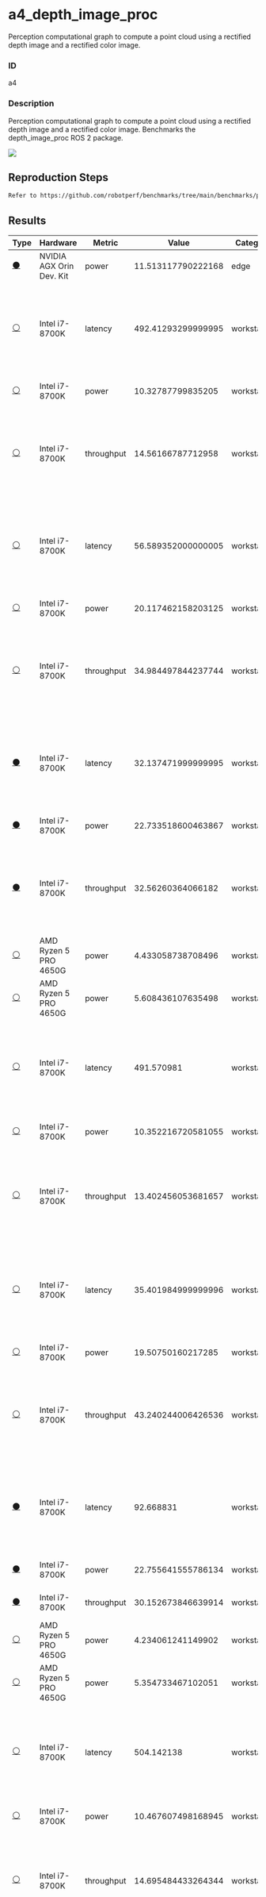# a4_depth_image_proc

Perception computational graph to compute a point cloud using a rectified depth image and a rectified color image.

### ID
a4

### Description
Perception computational graph to compute a point cloud using a rectified depth image and a rectified color image. Benchmarks the depth_image_proc ROS 2 package.

![](../../../imgs/a4_depth_image_proc.png)

## Reproduction Steps

```bash
Refer to https://github.com/robotperf/benchmarks/tree/main/benchmarks/perception/a4_depth_image_proc and review the launch files to reproduce this package.
```

## Results

| Type | Hardware | Metric | Value | Category | Timestamp | Note | Data Source |
| --- | --- | --- | --- | --- | --- | --- | --- |
| [:black_circle:](https://github.com/robotperf/benchmarks/blob/main/benchmarks/README.md#type) | NVIDIA AGX Orin Dev. Kit | power | 11.513117790222168 | edge | 2023-06-30 20:37:42 |  | [perception/depth_image1](https://github.com/robotperf/rosbags/tree/main/perception/depth_image1) |
| [:white_circle:](https://github.com/robotperf/benchmarks/blob/main/benchmarks/README.md#type) | Intel i7-8700K | latency | 492.41293299999995 | workstation | 2023-07-01 18:52:57 | mean_benchmark 52.36187717005076, rms_benchmark 67.83441415522553, max_benchmark 492.41293299999995, min_benchmark 15.982555999999999, lost messages 1.14 % | [perception/depth_image1](https://github.com/robotperf/rosbags/tree/main/perception/depth_image1) |
| [:white_circle:](https://github.com/robotperf/benchmarks/blob/main/benchmarks/README.md#type) | Intel i7-8700K | power | 10.32787799835205 | workstation | 2023-07-01 18:56:07 |  | [perception/depth_image1](https://github.com/robotperf/rosbags/tree/main/perception/depth_image1) |
| [:white_circle:](https://github.com/robotperf/benchmarks/blob/main/benchmarks/README.md#type) | Intel i7-8700K | throughput | 14.56166787712958 | workstation | 2023-07-01 18:59:21 | mean_benchmark 10.01179515336643, rms_benchmark 10.053770754687228, max_benchmark 14.56166787712958, min_benchmark 1.401752375219967, lost messages 1.14 % | [perception/depth_image1](https://github.com/robotperf/rosbags/tree/main/perception/depth_image1) |
| [:white_circle:](https://github.com/robotperf/benchmarks/blob/main/benchmarks/README.md#type) | Intel i7-8700K | latency | 56.589352000000005 | workstation | 2023-07-01 19:02:52 | mean_benchmark 24.904020833333334, rms_benchmark 25.9619138102967, max_benchmark 56.589352000000005, min_benchmark 15.475099000000002, lost messages 0.00 % | [perception/depth_image1](https://github.com/robotperf/rosbags/tree/main/perception/depth_image1) |
| [:white_circle:](https://github.com/robotperf/benchmarks/blob/main/benchmarks/README.md#type) | Intel i7-8700K | power | 20.117462158203125 | workstation | 2023-07-01 19:06:20 |  | [perception/depth_image1](https://github.com/robotperf/rosbags/tree/main/perception/depth_image1) |
| [:white_circle:](https://github.com/robotperf/benchmarks/blob/main/benchmarks/README.md#type) | Intel i7-8700K | throughput | 34.984497844237744 | workstation | 2023-07-01 19:09:30 | mean_benchmark 30.164149180490657, rms_benchmark 30.17906066071334, max_benchmark 34.984497844237744, min_benchmark 29.23188800258132, lost messages 0.00 % | [perception/depth_image1](https://github.com/robotperf/rosbags/tree/main/perception/depth_image1) |
| [:black_circle:](https://github.com/robotperf/benchmarks/blob/main/benchmarks/README.md#type) | Intel i7-8700K | latency | 32.137471999999995 | workstation | 2023-07-01 19:12:48 | mean_benchmark 27.460619466666667, rms_benchmark 27.531410528435206, max_benchmark 32.137471999999995, min_benchmark 23.952776, lost messages 0.00 % | [perception/depth_image1](https://github.com/robotperf/rosbags/tree/main/perception/depth_image1) |
| [:black_circle:](https://github.com/robotperf/benchmarks/blob/main/benchmarks/README.md#type) | Intel i7-8700K | power | 22.733518600463867 | workstation | 2023-07-01 19:16:17 |  | [perception/depth_image1](https://github.com/robotperf/rosbags/tree/main/perception/depth_image1) |
| [:black_circle:](https://github.com/robotperf/benchmarks/blob/main/benchmarks/README.md#type) | Intel i7-8700K | throughput | 32.56260364066182 | workstation | 2023-07-01 19:20:02 | mean_benchmark 30.002004606407837, rms_benchmark 30.016899528253816, max_benchmark 32.56260364066182, min_benchmark 28.05284763755054, lost messages 0.00 % | [perception/depth_image1](https://github.com/robotperf/rosbags/tree/main/perception/depth_image1) |
| [:white_circle:](https://github.com/robotperf/benchmarks/blob/main/benchmarks/README.md#type) | AMD Ryzen 5 PRO 4650G | power | 4.433058738708496 | workstation | 2023-07-04 20:31:59 | ✋  | [perception/depth_image1](https://github.com/robotperf/rosbags/tree/main/perception/depth_image1) |
| [:white_circle:](https://github.com/robotperf/benchmarks/blob/main/benchmarks/README.md#type) | AMD Ryzen 5 PRO 4650G | power | 5.608436107635498 | workstation | 2023-07-04 20:38:55 |  | [perception/depth_image1](https://github.com/robotperf/rosbags/tree/main/perception/depth_image1) |
| [:white_circle:](https://github.com/robotperf/benchmarks/blob/main/benchmarks/README.md#type) | Intel i7-8700K | latency | 491.570981 | workstation | 2023-07-04 21:12:12 | ✋ mean_benchmark 52.86061100765306, rms_benchmark 69.18327305966089, max_benchmark 491.570981, min_benchmark 15.885496, lost messages 0.64 % | [perception/depth_image1](https://github.com/robotperf/rosbags/tree/main/perception/depth_image1) |
| [:white_circle:](https://github.com/robotperf/benchmarks/blob/main/benchmarks/README.md#type) | Intel i7-8700K | power | 10.352216720581055 | workstation | 2023-07-04 21:15:36 | ✋  | [perception/depth_image1](https://github.com/robotperf/rosbags/tree/main/perception/depth_image1) |
| [:white_circle:](https://github.com/robotperf/benchmarks/blob/main/benchmarks/README.md#type) | Intel i7-8700K | throughput | 13.402456053681657 | workstation | 2023-07-04 21:19:12 | ✋ mean_benchmark 10.018792680515206, rms_benchmark 10.060285168123452, max_benchmark 13.402456053681657, min_benchmark 2.4505076243697257, lost messages 0.64 % | [perception/depth_image1](https://github.com/robotperf/rosbags/tree/main/perception/depth_image1) |
| [:white_circle:](https://github.com/robotperf/benchmarks/blob/main/benchmarks/README.md#type) | Intel i7-8700K | latency | 35.401984999999996 | workstation | 2023-07-04 21:21:42 | mean_benchmark 24.92899356666666, rms_benchmark 25.249646499466923, max_benchmark 35.401984999999996, min_benchmark 15.85738, lost messages 0.00 % | [perception/depth_image1](https://github.com/robotperf/rosbags/tree/main/perception/depth_image1) |
| [:white_circle:](https://github.com/robotperf/benchmarks/blob/main/benchmarks/README.md#type) | Intel i7-8700K | power | 19.50750160217285 | workstation | 2023-07-04 21:25:12 |  | [perception/depth_image1](https://github.com/robotperf/rosbags/tree/main/perception/depth_image1) |
| [:white_circle:](https://github.com/robotperf/benchmarks/blob/main/benchmarks/README.md#type) | Intel i7-8700K | throughput | 43.240244006426536 | workstation | 2023-07-04 21:28:41 | mean_benchmark 30.458207912685904, rms_benchmark 30.555029612781016, max_benchmark 43.240244006426536, min_benchmark 29.42664420197415, lost messages 0.00 % | [perception/depth_image1](https://github.com/robotperf/rosbags/tree/main/perception/depth_image1) |
| [:black_circle:](https://github.com/robotperf/benchmarks/blob/main/benchmarks/README.md#type) | Intel i7-8700K | latency | 92.668831 | workstation | 2023-07-04 21:32:10 | mean_latency 38.461124208, rms_latency 40.15482851254003, max_latency 92.668831, min_latency 20.937459, lost messages 0.00 % | [perception/depth_image1](https://github.com/robotperf/rosbags/tree/main/perception/depth_image1) |
| [:black_circle:](https://github.com/robotperf/benchmarks/blob/main/benchmarks/README.md#type) | Intel i7-8700K | power | 22.755641555786134 | workstation | 2023-07-04 21:35:29 | lost messages 0.00 % | [perception/depth_image1](https://github.com/robotperf/rosbags/tree/main/perception/depth_image1) |
| [:black_circle:](https://github.com/robotperf/benchmarks/blob/main/benchmarks/README.md#type) | Intel i7-8700K | throughput | 30.152673846639914 | workstation | 2023-07-04 21:38:47 | lost messages 0.00 % | [perception/depth_image1](https://github.com/robotperf/rosbags/tree/main/perception/depth_image1) |
| [:white_circle:](https://github.com/robotperf/benchmarks/blob/main/benchmarks/README.md#type) | AMD Ryzen 5 PRO 4650G | power | 4.234061241149902 | workstation | 2023-07-05 04:45:29 | ✋  | [perception/depth_image1](https://github.com/robotperf/rosbags/tree/main/perception/depth_image1) |
| [:white_circle:](https://github.com/robotperf/benchmarks/blob/main/benchmarks/README.md#type) | AMD Ryzen 5 PRO 4650G | power | 5.354733467102051 | workstation | 2023-07-05 04:52:17 |  | [perception/depth_image1](https://github.com/robotperf/rosbags/tree/main/perception/depth_image1) |
| [:white_circle:](https://github.com/robotperf/benchmarks/blob/main/benchmarks/README.md#type) | Intel i7-8700K | latency | 504.142138 | workstation | 2023-07-05 05:25:32 | ✋ mean_benchmark 52.97410495959596, rms_benchmark 68.21267123766143, max_benchmark 504.142138, min_benchmark 16.572849, lost messages 0.88 % | [perception/depth_image1](https://github.com/robotperf/rosbags/tree/main/perception/depth_image1) |
| [:white_circle:](https://github.com/robotperf/benchmarks/blob/main/benchmarks/README.md#type) | Intel i7-8700K | power | 10.467607498168945 | workstation | 2023-07-05 05:28:47 | ✋  | [perception/depth_image1](https://github.com/robotperf/rosbags/tree/main/perception/depth_image1) |
| [:white_circle:](https://github.com/robotperf/benchmarks/blob/main/benchmarks/README.md#type) | Intel i7-8700K | throughput | 14.695484433264344 | workstation | 2023-07-05 05:31:15 | ✋ mean_benchmark 10.001090744020777, rms_benchmark 10.049727847233086, max_benchmark 14.695484433264344, min_benchmark 2.4578538285817704, lost messages 0.88 % | [perception/depth_image1](https://github.com/robotperf/rosbags/tree/main/perception/depth_image1) |
| [:white_circle:](https://github.com/robotperf/benchmarks/blob/main/benchmarks/README.md#type) | Intel i7-8700K | latency | 90.591611 | workstation | 2023-07-05 05:34:51 | mean_benchmark 34.75213900000001, rms_benchmark 40.500695686005955, max_benchmark 90.591611, min_benchmark 16.591253000000002, lost messages 0.00 % | [perception/depth_image1](https://github.com/robotperf/rosbags/tree/main/perception/depth_image1) |
| [:white_circle:](https://github.com/robotperf/benchmarks/blob/main/benchmarks/README.md#type) | Intel i7-8700K | power | 21.662899017333984 | workstation | 2023-07-05 05:38:17 |  | [perception/depth_image1](https://github.com/robotperf/rosbags/tree/main/perception/depth_image1) |
| [:white_circle:](https://github.com/robotperf/benchmarks/blob/main/benchmarks/README.md#type) | Intel i7-8700K | throughput | 31.775115559740275 | workstation | 2023-07-05 05:41:30 | mean_benchmark 30.053021220336642, rms_benchmark 30.055717150717367, max_benchmark 31.775115559740275, min_benchmark 29.35094867696045, lost messages 0.00 % | [perception/depth_image1](https://github.com/robotperf/rosbags/tree/main/perception/depth_image1) |
| [:black_circle:](https://github.com/robotperf/benchmarks/blob/main/benchmarks/README.md#type) | Intel i7-8700K | latency | 72.214146 | workstation | 2023-07-05 05:44:55 | mean_latency 37.36571114933333, rms_latency 38.47380608450034, max_latency 72.214146, min_latency 21.15103, lost messages 0.00 % | [perception/depth_image1](https://github.com/robotperf/rosbags/tree/main/perception/depth_image1) |
| [:black_circle:](https://github.com/robotperf/benchmarks/blob/main/benchmarks/README.md#type) | Intel i7-8700K | power | 22.481166076660156 | workstation | 2023-07-05 05:48:15 | lost messages 0.00 % | [perception/depth_image1](https://github.com/robotperf/rosbags/tree/main/perception/depth_image1) |
| [:black_circle:](https://github.com/robotperf/benchmarks/blob/main/benchmarks/README.md#type) | Intel i7-8700K | throughput | 30.20798963112036 | workstation | 2023-07-05 05:51:38 | lost messages 0.00 % | [perception/depth_image1](https://github.com/robotperf/rosbags/tree/main/perception/depth_image1) |
| [:white_circle:](https://github.com/robotperf/benchmarks/blob/main/benchmarks/README.md#type) | AMD Ryzen 5 PRO 4650G | power | 4.5126752853393555 | workstation | 2023-07-05 14:18:22 | ✋  | [perception/depth_image1](https://github.com/robotperf/rosbags/tree/main/perception/depth_image1) |
| [:white_circle:](https://github.com/robotperf/benchmarks/blob/main/benchmarks/README.md#type) | AMD Ryzen 5 PRO 4650G | power | 5.697091579437256 | workstation | 2023-07-05 14:25:18 |  | [perception/depth_image1](https://github.com/robotperf/rosbags/tree/main/perception/depth_image1) |
| [:white_circle:](https://github.com/robotperf/benchmarks/blob/main/benchmarks/README.md#type) | Intel i7-8700K | latency | 501.39240599999994 | workstation | 2023-07-05 14:46:55 | ✋ mean_benchmark 51.84641596090795, rms_benchmark 67.53828730072699, max_benchmark 501.39240599999994, min_benchmark 16.383295, lost messages 0.76 % | [perception/depth_image1](https://github.com/robotperf/rosbags/tree/main/perception/depth_image1) |
| [:white_circle:](https://github.com/robotperf/benchmarks/blob/main/benchmarks/README.md#type) | Intel i7-8700K | power | 10.578880310058594 | workstation | 2023-07-05 14:50:01 | ✋  | [perception/depth_image1](https://github.com/robotperf/rosbags/tree/main/perception/depth_image1) |
| [:white_circle:](https://github.com/robotperf/benchmarks/blob/main/benchmarks/README.md#type) | Intel i7-8700K | throughput | 14.672484541547155 | workstation | 2023-07-05 14:53:19 | ✋ mean_benchmark 10.025722598178604, rms_benchmark 10.068203843051458, max_benchmark 14.672484541547155, min_benchmark 2.491312196456043, lost messages 0.76 % | [perception/depth_image1](https://github.com/robotperf/rosbags/tree/main/perception/depth_image1) |
| [:white_circle:](https://github.com/robotperf/benchmarks/blob/main/benchmarks/README.md#type) | Intel i7-8700K | latency | 28.931524 | workstation | 2023-07-05 14:56:30 | mean_benchmark 21.9268328, rms_benchmark 22.296288616411058, max_benchmark 28.931524, min_benchmark 15.713098, lost messages 0.00 % | [perception/depth_image1](https://github.com/robotperf/rosbags/tree/main/perception/depth_image1) |
| [:white_circle:](https://github.com/robotperf/benchmarks/blob/main/benchmarks/README.md#type) | Intel i7-8700K | power | 20.01552391052246 | workstation | 2023-07-05 14:59:49 |  | [perception/depth_image1](https://github.com/robotperf/rosbags/tree/main/perception/depth_image1) |
| [:white_circle:](https://github.com/robotperf/benchmarks/blob/main/benchmarks/README.md#type) | Intel i7-8700K | throughput | 31.460757581334715 | workstation | 2023-07-05 15:03:01 | mean_benchmark 30.052433654786537, rms_benchmark 30.053979838640625, max_benchmark 31.460757581334715, min_benchmark 29.694387149124434, lost messages 0.00 % | [perception/depth_image1](https://github.com/robotperf/rosbags/tree/main/perception/depth_image1) |
| [:black_circle:](https://github.com/robotperf/benchmarks/blob/main/benchmarks/README.md#type) | Intel i7-8700K | latency | 99.782809 | workstation | 2023-07-05 15:06:20 | mean_latency 37.121906218666666, rms_latency 38.44251511505979, max_latency 99.782809, min_latency 28.863635, lost messages 0.00 % | [perception/depth_image1](https://github.com/robotperf/rosbags/tree/main/perception/depth_image1) |
| [:black_circle:](https://github.com/robotperf/benchmarks/blob/main/benchmarks/README.md#type) | Intel i7-8700K | power | 22.585258102416994 | workstation | 2023-07-05 15:09:46 | lost messages 0.00 % | [perception/depth_image1](https://github.com/robotperf/rosbags/tree/main/perception/depth_image1) |
| [:black_circle:](https://github.com/robotperf/benchmarks/blob/main/benchmarks/README.md#type) | Intel i7-8700K | throughput | 30.136307987279515 | workstation | 2023-07-05 15:12:57 | lost messages 0.00 % | [perception/depth_image1](https://github.com/robotperf/rosbags/tree/main/perception/depth_image1) |
| [:white_circle:](https://github.com/robotperf/benchmarks/blob/main/benchmarks/README.md#type) | AMD Ryzen 5 PRO 4650G | power | 3.985650062561035 | workstation | 2023-07-05 21:01:13 | ✋  | [perception/depth_image1](https://github.com/robotperf/rosbags/tree/main/perception/depth_image1) |
| [:white_circle:](https://github.com/robotperf/benchmarks/blob/main/benchmarks/README.md#type) | AMD Ryzen 5 PRO 4650G | power | 5.334734916687012 | workstation | 2023-07-05 21:08:23 |  | [perception/depth_image1](https://github.com/robotperf/rosbags/tree/main/perception/depth_image1) |
| [:white_circle:](https://github.com/robotperf/benchmarks/blob/main/benchmarks/README.md#type) | Intel i7-8700K | latency | 466.70698799999997 | workstation | 2023-07-05 21:33:31 | ✋ mean_benchmark 36.27940191446541, rms_benchmark 54.7645008872189, max_benchmark 466.70698799999997, min_benchmark 16.205558999999997, lost messages 0.50 % | [perception/depth_image1](https://github.com/robotperf/rosbags/tree/main/perception/depth_image1) |
| [:white_circle:](https://github.com/robotperf/benchmarks/blob/main/benchmarks/README.md#type) | Intel i7-8700K | power | 29.15378761291504 | workstation | 2023-07-05 21:36:39 | ✋  | [perception/depth_image1](https://github.com/robotperf/rosbags/tree/main/perception/depth_image1) |
| [:white_circle:](https://github.com/robotperf/benchmarks/blob/main/benchmarks/README.md#type) | Intel i7-8700K | throughput | 15.212177859505658 | workstation | 2023-07-05 21:39:45 | ✋ mean_benchmark 9.998721437369246, rms_benchmark 10.032143193438758, max_benchmark 15.212177859505658, min_benchmark 2.4876971373420487, lost messages 0.50 % | [perception/depth_image1](https://github.com/robotperf/rosbags/tree/main/perception/depth_image1) |
| [:white_circle:](https://github.com/robotperf/benchmarks/blob/main/benchmarks/README.md#type) | Intel i7-8700K | latency | 28.465759 | workstation | 2023-07-05 21:42:58 | mean_benchmark 20.7332296, rms_benchmark 20.972370458149065, max_benchmark 28.465759, min_benchmark 15.867379, lost messages 0.00 % | [perception/depth_image1](https://github.com/robotperf/rosbags/tree/main/perception/depth_image1) |
| [:white_circle:](https://github.com/robotperf/benchmarks/blob/main/benchmarks/README.md#type) | Intel i7-8700K | power | 36.39069747924805 | workstation | 2023-07-05 21:45:19 |  | [perception/depth_image1](https://github.com/robotperf/rosbags/tree/main/perception/depth_image1) |
| [:white_circle:](https://github.com/robotperf/benchmarks/blob/main/benchmarks/README.md#type) | Intel i7-8700K | throughput | 32.24105268068716 | workstation | 2023-07-05 21:48:27 | mean_benchmark 30.116341313941117, rms_benchmark 30.12007183493637, max_benchmark 32.24105268068716, min_benchmark 29.50626894615967, lost messages 0.00 % | [perception/depth_image1](https://github.com/robotperf/rosbags/tree/main/perception/depth_image1) |
| [:black_circle:](https://github.com/robotperf/benchmarks/blob/main/benchmarks/README.md#type) | Intel i7-8700K | latency | 73.761196 | workstation | 2023-07-05 21:51:39 | mean_latency 39.308548372000004, rms_latency 40.27392425656858, max_latency 73.761196, min_latency 21.007554, lost messages 0.00 % | [perception/depth_image1](https://github.com/robotperf/rosbags/tree/main/perception/depth_image1) |
| [:black_circle:](https://github.com/robotperf/benchmarks/blob/main/benchmarks/README.md#type) | Intel i7-8700K | power | 36.81407928466797 | workstation | 2023-07-05 21:54:49 | lost messages 0.00 % | [perception/depth_image1](https://github.com/robotperf/rosbags/tree/main/perception/depth_image1) |
| [:black_circle:](https://github.com/robotperf/benchmarks/blob/main/benchmarks/README.md#type) | Intel i7-8700K | throughput | 30.19436351371354 | workstation | 2023-07-05 21:57:56 | lost messages 0.00 % | [perception/depth_image1](https://github.com/robotperf/rosbags/tree/main/perception/depth_image1) |
| [:white_circle:](https://github.com/robotperf/benchmarks/blob/main/benchmarks/README.md#type) | AMD Ryzen 5 PRO 4650G | power | 4.3659868240356445 | workstation | 2023-07-06 07:32:52 | ✋  | [perception/depth_image1](https://github.com/robotperf/rosbags/tree/main/perception/depth_image1) |
| [:white_circle:](https://github.com/robotperf/benchmarks/blob/main/benchmarks/README.md#type) | AMD Ryzen 5 PRO 4650G | power | 5.47897481918335 | workstation | 2023-07-06 07:39:41 |  | [perception/depth_image1](https://github.com/robotperf/rosbags/tree/main/perception/depth_image1) |
| [:white_circle:](https://github.com/robotperf/benchmarks/blob/main/benchmarks/README.md#type) | Intel i7-8700K | latency | 459.58665599999995 | workstation | 2023-07-06 08:01:10 | ✋ mean_benchmark 42.23619688287154, rms_benchmark 58.593783799331135, max_benchmark 459.58665599999995, min_benchmark 23.202810000000003, lost messages 0.88 % | [perception/depth_image1](https://github.com/robotperf/rosbags/tree/main/perception/depth_image1) |
| [:white_circle:](https://github.com/robotperf/benchmarks/blob/main/benchmarks/README.md#type) | Intel i7-8700K | power | 30.902036666870117 | workstation | 2023-07-06 08:04:25 | ✋  | [perception/depth_image1](https://github.com/robotperf/rosbags/tree/main/perception/depth_image1) |
| [:white_circle:](https://github.com/robotperf/benchmarks/blob/main/benchmarks/README.md#type) | Intel i7-8700K | throughput | 15.282185711993963 | workstation | 2023-07-06 08:07:29 | ✋ mean_benchmark 10.015841670252444, rms_benchmark 10.045894633607695, max_benchmark 15.282185711993963, min_benchmark 3.37375769807159, lost messages 0.88 % | [perception/depth_image1](https://github.com/robotperf/rosbags/tree/main/perception/depth_image1) |
| [:white_circle:](https://github.com/robotperf/benchmarks/blob/main/benchmarks/README.md#type) | Intel i7-8700K | latency | 25.770392 | workstation | 2023-07-06 08:10:36 | mean_benchmark 21.978385166666666, rms_benchmark 22.142591314142994, max_benchmark 25.770392, min_benchmark 16.100924, lost messages 0.00 % | [perception/depth_image1](https://github.com/robotperf/rosbags/tree/main/perception/depth_image1) |
| [:white_circle:](https://github.com/robotperf/benchmarks/blob/main/benchmarks/README.md#type) | Intel i7-8700K | power | 36.23539352416992 | workstation | 2023-07-06 08:13:47 |  | [perception/depth_image1](https://github.com/robotperf/rosbags/tree/main/perception/depth_image1) |
| [:white_circle:](https://github.com/robotperf/benchmarks/blob/main/benchmarks/README.md#type) | Intel i7-8700K | throughput | 31.38248212901018 | workstation | 2023-07-06 08:16:54 | mean_benchmark 30.052883441752325, rms_benchmark 30.054366162429282, max_benchmark 31.38248212901018, min_benchmark 29.640832546962045, lost messages 0.00 % | [perception/depth_image1](https://github.com/robotperf/rosbags/tree/main/perception/depth_image1) |
| [:black_circle:](https://github.com/robotperf/benchmarks/blob/main/benchmarks/README.md#type) | Intel i7-8700K | latency | 71.053699 | workstation | 2023-07-06 08:20:02 | mean_latency 37.82884556399999, rms_latency 38.62210466001169, max_latency 71.053699, min_latency 22.096916, lost messages 0.00 % | [perception/depth_image1](https://github.com/robotperf/rosbags/tree/main/perception/depth_image1) |
| [:black_circle:](https://github.com/robotperf/benchmarks/blob/main/benchmarks/README.md#type) | Intel i7-8700K | power | 37.1433723449707 | workstation | 2023-07-06 08:23:09 | lost messages 0.00 % | [perception/depth_image1](https://github.com/robotperf/rosbags/tree/main/perception/depth_image1) |
| [:black_circle:](https://github.com/robotperf/benchmarks/blob/main/benchmarks/README.md#type) | Intel i7-8700K | throughput | 30.149552710104523 | workstation | 2023-07-06 08:26:19 | lost messages 0.00 % | [perception/depth_image1](https://github.com/robotperf/rosbags/tree/main/perception/depth_image1) |


